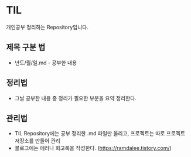 # TIL
개인공부 정리하는 Repository입니다.

## 제목 구분 법
- 년도/월/일.md - 공부한 내용

## 정리법
- 그날 공부한 내용 중 정리가 필요한 부분을 요약 정리한다.

## 관리법
- TIL Repository에는 공부 정리한 .md 파일만 올리고, 프로젝트는 따로 프로젝트 저장소를 만들어 관리
- 블로그에는 에러나 회고록을 작성한다. (https://ramdalee.tistory.com/)

